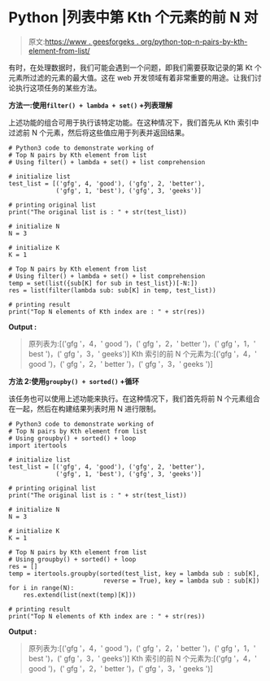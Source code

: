 # Python |列表中第 Kth 个元素的前 N 对

> 原文:[https://www . geesforgeks . org/python-top-n-pairs-by-kth-element-from-list/](https://www.geeksforgeeks.org/python-top-n-pairs-by-kth-element-from-list/)

有时，在处理数据时，我们可能会遇到一个问题，即我们需要获取记录的第 Kt 个元素所过滤的元素的最大值。这在 web 开发领域有着非常重要的用途。让我们讨论执行这项任务的某些方法。

**方法一:使用`filter() + lambda + set()` +列表理解**

上述功能的组合可用于执行该特定功能。在这种情况下，我们首先从 Kth 索引中过滤前 N 个元素，然后将这些值应用于列表并返回结果。

```
# Python3 code to demonstrate working of
# Top N pairs by Kth element from list
# Using filter() + lambda + set() + list comprehension

# initialize list 
test_list = [('gfg', 4, 'good'), ('gfg', 2, 'better'), 
             ('gfg', 1, 'best'), ('gfg', 3, 'geeks')]

# printing original list
print("The original list is : " + str(test_list))

# initialize N 
N = 3 

# initialize K 
K = 1

# Top N pairs by Kth element from list
# Using filter() + lambda + set() + list comprehension
temp = set(list({sub[K] for sub in test_list})[-N:])
res = list(filter(lambda sub: sub[K] in temp, test_list))

# printing result
print("Top N elements of Kth index are : " + str(res))
```

**Output :**

> 原列表为:[('gfg '，4，' good ')，(' gfg '，2，' better ')，(' gfg '，1，' best ')，(' gfg '，3，' geeks')]
> Kth 索引的前 N 个元素为:[('gfg '，4，' good ')，(' gfg '，2，' better ')，(' gfg '，3，' geeks ')]

**方法 2:使用`groupby() + sorted()` +循环**

该任务也可以使用上述功能来执行。在这种情况下，我们首先将前 N 个元素组合在一起，然后在构建结果列表时用 N 进行限制。

```
# Python3 code to demonstrate working of
# Top N pairs by Kth element from list
# Using groupby() + sorted() + loop
import itertools

# initialize list 
test_list = [('gfg', 4, 'good'), ('gfg', 2, 'better'),
             ('gfg', 1, 'best'), ('gfg', 3, 'geeks')]

# printing original list
print("The original list is : " + str(test_list))

# initialize N 
N = 3 

# initialize K 
K = 1

# Top N pairs by Kth element from list
# Using groupby() + sorted() + loop
res = []
temp = itertools.groupby(sorted(test_list, key = lambda sub : sub[K], 
                          reverse = True), key = lambda sub : sub[K])
for i in range(N):
    res.extend(list(next(temp)[K]))

# printing result
print("Top N elements of Kth index are : " + str(res))
```

**Output :**

> 原列表为:[('gfg '，4，' good ')，(' gfg '，2，' better ')，(' gfg '，1，' best ')，(' gfg '，3，' geeks')]
> Kth 索引的前 N 个元素为:[('gfg '，4，' good ')，(' gfg '，2，' better ')，(' gfg '，3，' geeks ')]